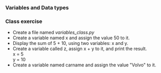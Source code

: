 ### Variables and Data types  
### Class exercise 

- Create a file named *variables_class.py*
- Create a variable named x and assign the value 50 to it.
- Display the sum of 5 + 10, using two variables: x and y.
- Create a variable called z, assign x + y to it, and print the result.  
        x = 5  
        y = 10
- Create a variable named carname and assign the value "Volvo" to it.
